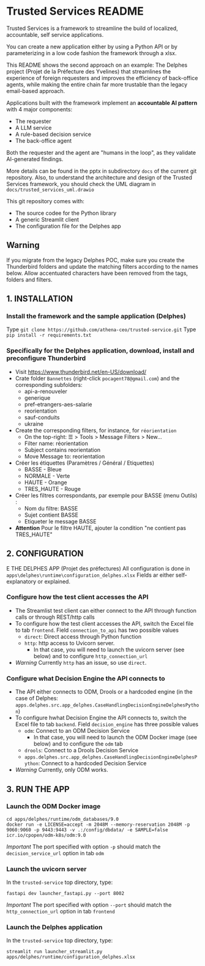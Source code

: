 # Trusted Services README

Trusted Services is a framework to streamline the build of localized, accountable, self service applications.

You can create a new application either by using a Python API or by parameterizing in a low code fashion the framework through a xlsx.

This README shows the second approach on an example: The Delphes project (Projet de la Préfecture des Yvelines) that streamlines the experience of foreign requesters and improves the efficiency of back-office agents, while making the entire chain far more trustable than the legacy email-based approach.

Applications built with the framework implement an **accountable AI pattern** with 4 major components:
- The requester
- A LLM service
- A rule-based decision service
- The back-office agent

Both the requester and the agent are "humans in the loop", as they validate AI-generated findings.

More details can be found in the pptx in subdirectory `docs` of the current git repository. Also, to understand the architecture and design of the Trusted Services framework, you should check the UML diagram in `docs/trusted_services_uml.drawio`

This git repository comes with:
- The source codee for the Python library
- A generic Streamlit client
- The configuration file for the Delphes app

## Warning
If you migrate from the legacy Delphes POC, make sure you create the Thunderbird folders and update the matching filters according to the names below. Allow accentuated characters have been removed from the tags, folders and filters. 

## 1. INSTALLATION

### Install the framework and the sample application (Delphes)
Type `git clone https://github.com/athena-ceo/trusted-service.git`
Type `pip install -r requirements.txt`

### Specifically for the Delphes application, download, install and preconfigure Thunderbird
- Visit https://www.thunderbird.net/en-US/download/
- Crate folder `Bannettes` (right-click `pocagent78@gmail.com`) and the corresponding subfolders:
  - api-a-renouveler
  - generique
  - pref-etrangers-aes-salarie
  - reorientation
  - sauf-conduits
  - ukraine
- Create the corresponding filters, for instance, for `réorientation`
  - On the top-right: ☰  > Tools > Message Filters > New... 
  - Filter name: réorientation
  - Subject contains reorientation
  - Move Message to: reorientation
- Créer les étiquettes (Paramètres / Général / Etiquettes)
  - BASSE - Bleue
  - NORMALE - Verte
  - HAUTE - Orange
  - TRES_HAUTE - Rouge
- Créer les filtres correspondants, par exemple pour BASSE (menu Outils) :
  - Nom du filtre: BASSE
  - Sujet contient BASSE
  - Etiqueter le message BASSE
- **Attention** Pour le filtre HAUTE, ajouter la condition "ne contient pas TRES_HAUTE"



## 2. CONFIGURATION
E THE DELPHES APP (Projet des préfectures)
All configuration is done in `apps\delphes\runtime\configuration_delphes.xlsx`
Fields ar either self-explanatory or explained.

### Configure how the test client accesses the API
- The Streamlist test client can either connect to the API through function calls or through REST/http calls
- To configure how the test client accesses the API, switch the Excel file to tab `frontend`. Field `connection_to_api` has two possible values
  - `direct`: Direct access through Python function
  - `http`: http access to Uvicorn server.
    - In that case, you will need to launch the uvicorn server (see below) and to configure `http_connection_url` 
- *Warning* Currently `http` has an issue, so use `direct`.

### Configure what Decision Engine the API connects to
- The API either connects to ODM, Drools or a hardcoded engine (in the case of Delphes: `apps.delphes.src.app_delphes.CaseHandlingDecisionEngineDelphesPython`)
- To configure hwhat Decision Engine the API connects to, switch the Excel file to tab `backend`. Field `decision_engine` has three possible values
  - `odm`: Connect to an ODM Decision Service
    - In that case, you will need to launch the ODM Docker image (see below) and to configure the `odm` tab 
  - `drools`: Connect to a Drools Decision Service
  - `apps.delphes.src.app_delphes.CaseHandlingDecisionEngineDelphesPython`: Connect to a hardcoded Decision Service
- *Warning* Currently, only ODM works.

## 3. RUN THE APP

### Launch the ODM Docker image
```
cd apps/delphes/runtime/odm_databases/9.0
docker run -e LICENSE=accept -m 2048M --memory-reservation 2048M -p 9060:9060 -p 9443:9443 -v .:/config/dbdata/ -e SAMPLE=false icr.io/cpopen/odm-k8s/odm:9.0
```
*Important* The port specified with option `-p` should match the `decision_service_url` option in tab `odm`

### Launch the uvicorn server
In the `trusted-service` top directory, type:
```
fastapi dev launcher_fastapi.py --port 8002 
```
*Important* The port specified with option `--port` should match the `http_connection_url` option in tab `frontend`

### Launch the Delphes application
In the `trusted-service` top directory, type:
```
streamlit run launcher_streamlit.py apps/delphes/runtime/configuration_delphes.xlsx
```



